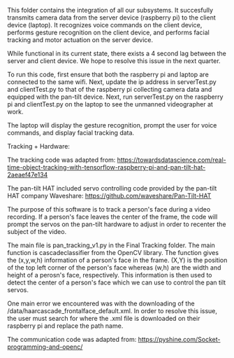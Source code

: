 This folder contains the integration of all our subsystems. It succesfully transmits camera data from the server device (raspberry pi) to the client device (laptop). It recognizes voice commands on the client device, performs gesture recognition on the client device, and performs facial tracking and motor actuation on the server device.

While functional in its current state, there exists a 4 second lag between the server and client device. We hope to resolve this issue in the next quarter.

To run this code, first ensure that both the raspberry pi and laptop are connected to the same wifi. Next, update the ip address in serverTest.py and clientTest.py to that of the raspberry pi collecting camera data and equipped with the pan-tilt device. Next, run serverTest.py on the raspberry pi and clientTest.py on the laptop to see the unmanned videographer at work.

The laptop will display the gesture recognition, prompt the user for voice commands, and display facial tracking data.

Tracking + Hardware: 

The tracking code was adapted from: https://towardsdatascience.com/real-time-object-tracking-with-tensorflow-raspberry-pi-and-pan-tilt-hat-2aeaef47e134  

The pan-tilt HAT included servo controlling code provided by the pan-tilt HAT company Waveshare: https://github.com/waveshare/Pan-Tilt-HAT

The purpose of this software is to track a person's face during a video recording. If a person's face leaves the center of the frame, the code will prompt the servos on the pan-tilt hardware to adjust in order to recenter the subject of the video.

The main file is pan_tracking_v1.py in the Final Tracking folder. The main function is cascadeclassifier from the OpenCV library. The function gives the (x,y,w,h) information of a person's face in the frame. (X,Y) is the position of the top left corner of the person's face whereas (w,h) are the width and height of a perosn's face, respectively. This information is then used to detect the center of a person's face which we can use to control the pan tilt servos. 

One main error we encountered was with the downloading of the /data/haarcascade_frontalface_default.xml. In order to resolve this issue, the user must search for where the .xml file is downloaded on their raspberry pi and replace the path name. 

The communication code was adapted from: https://pyshine.com/Socket-programming-and-openc/